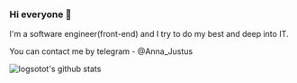 ### Hi everyone 👋
I'm a software engineer(front-end) and I try to do my best and deep into IT.

You can contact me by telegram - @Anna_Justus 

![Iogsotot's github stats](https://github-readme-stats.vercel.app/api?username=Iogsotot&show_icons=true&theme=tokyonight&count_private=true)
